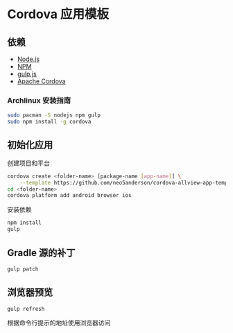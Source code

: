 # Cordova 应用模板

## 依赖

+ [Node.js][nodejs]
+ [NPM][npm]
+ [gulp.js][gulp]
+ [Apache Cordova][cordova]

### Archlinux 安装指南

```sh
sudo pacman -S nodejs npm gulp
sudo npm install -g cordova
```

## 初始化应用

创建项目和平台

```sh
cordova create <folder-name> [package-name [app-name]] \
    --template https://github.com/neo5anderson/cordova-allview-app-template.git
cd <folder-name>
cordova platform add android browser ios
```

安装依赖

```sh
npm install
gulp
```

## Gradle 源的补丁

```sh
gulp patch
```

## 浏览器预览

```sh
gulp refresh
```

根据命令行提示的地址使用浏览器访问

[nodejs]: https://nodejs.org/
[npm]: https://www.npmjs.com/
[gulp]: http://gulpjs.com/
[cordova]: http://cordova.apache.org/


